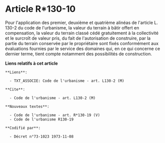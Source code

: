 # Article R*130-10

Pour l'application des premier, deuxième et quatrième alinéas de l'article L. 130-2 du code de l'urbanisme, la valeur du
terrain à bâtir offert en compensation, la valeur du terrain classé cédé gratuitement à la collectivité et le surcroît de
valeur pris, du fait de l'autorisation de construire, par la partie du terrain conservée par le propriétaire sont fixés
conformément aux évaluations fournies par le service des domaines qui, en ce qui concerne ce dernier terme, tient compte
notamment des possibilités de construction.

**Liens relatifs à cet article**

	**Liens**:

	  - TXT_ASSOCIE: Code de l'urbanisme - art. L130-2 (M)

	**Cite**:

	  - Code de l'urbanisme - art. L130-2 (M)

	**Nouveaux textes**:

	  - Code de l'urbanisme - art. R*130-19 (V)
	  - Code de l'urbanisme R130-19

	**Codifié par**:

	  - Décret n°73-1023 1973-11-08
